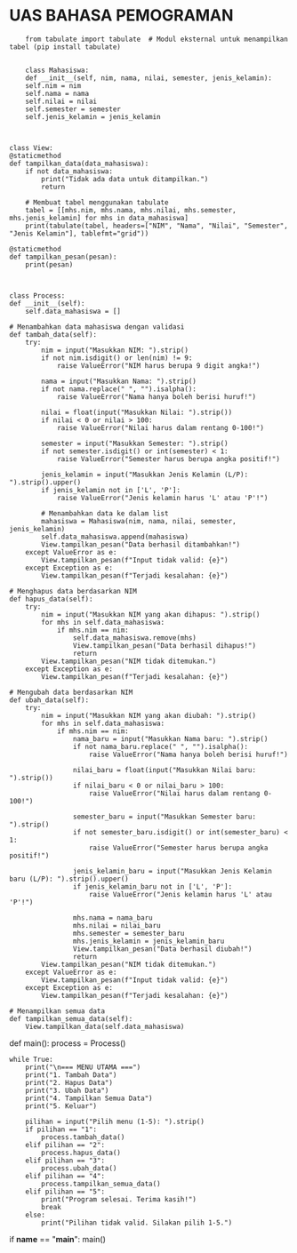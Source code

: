 # UAS BAHASA PEMOGRAMAN

        from tabulate import tabulate  # Modul eksternal untuk menampilkan tabel (pip install tabulate)


        class Mahasiswa:
        def __init__(self, nim, nama, nilai, semester, jenis_kelamin):
        self.nim = nim
        self.nama = nama
        self.nilai = nilai
        self.semester = semester
        self.jenis_kelamin = jenis_kelamin



    class View:
    @staticmethod
    def tampilkan_data(data_mahasiswa):
        if not data_mahasiswa:
            print("Tidak ada data untuk ditampilkan.")
            return

        # Membuat tabel menggunakan tabulate
        tabel = [[mhs.nim, mhs.nama, mhs.nilai, mhs.semester, mhs.jenis_kelamin] for mhs in data_mahasiswa]
        print(tabulate(tabel, headers=["NIM", "Nama", "Nilai", "Semester", "Jenis Kelamin"], tablefmt="grid"))

    @staticmethod
    def tampilkan_pesan(pesan):
        print(pesan)



    class Process:
    def __init__(self):
        self.data_mahasiswa = []

    # Menambahkan data mahasiswa dengan validasi
    def tambah_data(self):
        try:
            nim = input("Masukkan NIM: ").strip()
            if not nim.isdigit() or len(nim) != 9:
                raise ValueError("NIM harus berupa 9 digit angka!")

            nama = input("Masukkan Nama: ").strip()
            if not nama.replace(" ", "").isalpha():
                raise ValueError("Nama hanya boleh berisi huruf!")

            nilai = float(input("Masukkan Nilai: ").strip())
            if nilai < 0 or nilai > 100:
                raise ValueError("Nilai harus dalam rentang 0-100!")

            semester = input("Masukkan Semester: ").strip()
            if not semester.isdigit() or int(semester) < 1:
                raise ValueError("Semester harus berupa angka positif!")

            jenis_kelamin = input("Masukkan Jenis Kelamin (L/P): ").strip().upper()
            if jenis_kelamin not in ['L', 'P']:
                raise ValueError("Jenis kelamin harus 'L' atau 'P'!")

            # Menambahkan data ke dalam list
            mahasiswa = Mahasiswa(nim, nama, nilai, semester, jenis_kelamin)
            self.data_mahasiswa.append(mahasiswa)
            View.tampilkan_pesan("Data berhasil ditambahkan!")
        except ValueError as e:
            View.tampilkan_pesan(f"Input tidak valid: {e}")
        except Exception as e:
            View.tampilkan_pesan(f"Terjadi kesalahan: {e}")

    # Menghapus data berdasarkan NIM
    def hapus_data(self):
        try:
            nim = input("Masukkan NIM yang akan dihapus: ").strip()
            for mhs in self.data_mahasiswa:
                if mhs.nim == nim:
                    self.data_mahasiswa.remove(mhs)
                    View.tampilkan_pesan("Data berhasil dihapus!")
                    return
            View.tampilkan_pesan("NIM tidak ditemukan.")
        except Exception as e:
            View.tampilkan_pesan(f"Terjadi kesalahan: {e}")

    # Mengubah data berdasarkan NIM
    def ubah_data(self):
        try:
            nim = input("Masukkan NIM yang akan diubah: ").strip()
            for mhs in self.data_mahasiswa:
                if mhs.nim == nim:
                    nama_baru = input("Masukkan Nama baru: ").strip()
                    if not nama_baru.replace(" ", "").isalpha():
                        raise ValueError("Nama hanya boleh berisi huruf!")

                    nilai_baru = float(input("Masukkan Nilai baru: ").strip())
                    if nilai_baru < 0 or nilai_baru > 100:
                        raise ValueError("Nilai harus dalam rentang 0-100!")

                    semester_baru = input("Masukkan Semester baru: ").strip()
                    if not semester_baru.isdigit() or int(semester_baru) < 1:
                        raise ValueError("Semester harus berupa angka positif!")

                    jenis_kelamin_baru = input("Masukkan Jenis Kelamin baru (L/P): ").strip().upper()
                    if jenis_kelamin_baru not in ['L', 'P']:
                        raise ValueError("Jenis kelamin harus 'L' atau 'P'!")

                    mhs.nama = nama_baru
                    mhs.nilai = nilai_baru
                    mhs.semester = semester_baru
                    mhs.jenis_kelamin = jenis_kelamin_baru
                    View.tampilkan_pesan("Data berhasil diubah!")
                    return
            View.tampilkan_pesan("NIM tidak ditemukan.")
        except ValueError as e:
            View.tampilkan_pesan(f"Input tidak valid: {e}")
        except Exception as e:
            View.tampilkan_pesan(f"Terjadi kesalahan: {e}")

    # Menampilkan semua data
    def tampilkan_semua_data(self):
        View.tampilkan_data(self.data_mahasiswa)



def main():
    process = Process()

    while True:
        print("\n=== MENU UTAMA ===")
        print("1. Tambah Data")
        print("2. Hapus Data")
        print("3. Ubah Data")
        print("4. Tampilkan Semua Data")
        print("5. Keluar")

        pilihan = input("Pilih menu (1-5): ").strip()
        if pilihan == "1":
            process.tambah_data()
        elif pilihan == "2":
            process.hapus_data()
        elif pilihan == "3":
            process.ubah_data()
        elif pilihan == "4":
            process.tampilkan_semua_data()
        elif pilihan == "5":
            print("Program selesai. Terima kasih!")
            break
        else:
            print("Pilihan tidak valid. Silakan pilih 1-5.")


if __name__ == "__main__":
    main()
